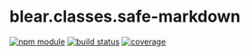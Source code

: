 # blear.classes.safe-markdown

[![npm module][npm-img]][npm-url]
[![build status][travis-img]][travis-url]
[![coverage][coveralls-img]][coveralls-url]

[travis-img]: https://img.shields.io/travis/blearjs/blear.classes.safe-markdown/master.svg?style=flat-square
[travis-url]: https://travis-ci.org/blearjs/blear.classes.safe-markdown

[npm-img]: https://img.shields.io/npm/v/blear.classes.safe-markdown.svg?style=flat-square
[npm-url]: https://www.npmjs.com/package/blear.classes.safe-markdown

[coveralls-img]: https://img.shields.io/coveralls/blearjs/blear.classes.safe-markdown/master.svg?style=flat-square
[coveralls-url]: https://coveralls.io/github/blearjs/blear.classes.safe-markdown?branch=master

